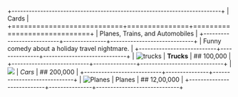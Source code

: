 +-------------------------------------------------------------------------+
| Cards                                                                   |
+===========================+===============+=============================+
| Planes, Trains, and Automobiles                                         |
+---------------------------+---------------+-----------------------------+
| Funny comedy about a holiday travel nightmare.                          |
+---------------------------+---------------+-----------------------------+
| ![trucks][image0]         | **Trucks**    | ## 100,000                  |
+---------------------------+---------------+-----------------------------+
| ![][image1]               | _Cars_        | ## 200,000                  |
+---------------------------+---------------+-----------------------------+
| ![Planes][image2]         | Planes        | ## 12,00,000                |
+---------------------------+---------------+-----------------------------+

[image0]: http://localhost:3001/trucks.jpg
[image1]: http://localhost:3001/cars.jpg
[image2]: http://localhost:3001/planes.jpg
